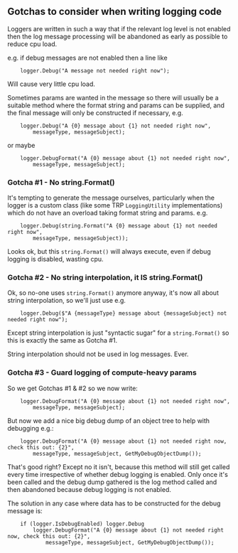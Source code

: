 ## Gotchas to consider when writing logging code ##

Loggers are written in such a way that if the relevant log level is not enabled
then the log message processing will be abandoned as early as possible to 
reduce cpu load.

e.g. if debug messages are not enabled then a line like
```
    logger.Debug("A message not needed right now");
```

Will cause very little cpu load.


Sometimes params are wanted in the message so there will usually be a suitable
method where the format string and params can be supplied, and the final 
message will only be constructed if necessary, e.g.
```
    logger.Debug("A {0} message about {1} not needed right now", 
        messageType, messageSubject);
```
or maybe
```
    logger.DebugFormat("A {0} message about {1} not needed right now", 
        messageType, messageSubject);
```

### Gotcha #1 - No string.Format()

It's tempting to generate the message ourselves, particularly when the logger
is a custom class (like some TRP `LoggingUtility` implementations) which do
not have an overload taking format string and params. e.g.
```
    logger.Debug(string.Format("A {0} message about {1} not needed right now",
        messageType, messageSubject));
```

Looks ok, but this `string.Format()` will always execute, even if debug logging
is disabled, wasting cpu.

### Gotcha #2 - No string interpolation, it IS string.Format()

Ok, so no-one uses `string.Format()` anymore anyway, it's now all about
string interpolation, so we'll just use e.g.

```
    logger.Debug($"A {messageType} message about {messageSubject} not needed right now");
```

Except string interpolation is just "syntactic sugar" for a `string.Format()`
so this is exactly the same as Gotcha #1.

String interpolation should not be used in log messages. Ever.

### Gotcha #3 - Guard logging of compute-heavy params

So we get Gotchas #1 & #2 so we now write:

```
    logger.DebugFormat("A {0} message about {1} not needed right now", 
        messageType, messageSubject);
```

But now we add a nice big debug dump of an object tree to help with debugging
e.g.:
```
    logger.DebugFormat("A {0} message about {1} not needed right now, check this out: {2}", 
        messageType, messageSubject, GetMyDebugObjectDump());
```

That's good right?  Except no it isn't, because this method will still get
called every time irrespective of whether debug logging is enabled. Only
once it's been called and the debug dump gathered is the log method called
and then abandoned because debug logging is not enabled.

The solution in any case where data has to be constructed for the debug message
is:
```
    if (logger.IsDebugEnabled) logger.Debug
        logger.DebugFormat("A {0} message about {1} not needed right now, check this out: {2}", 
            messageType, messageSubject, GetMyDebugObjectDump());
```



